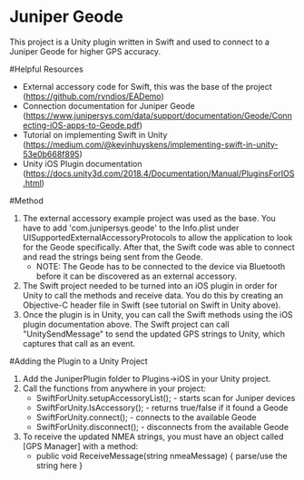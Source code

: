 # Juniper Geode
This project is a Unity plugin written in Swift and used to connect to a Juniper Geode for higher GPS accuracy.

#Helpful Resources
- External accessory code for Swift, this was the base of the project (https://github.com/rvndios/EADemo)
- Connection documentation for Juniper Geode (https://www.junipersys.com/data/support/documentation/Geode/Connecting-iOS-apps-to-Geode.pdf)
- Tutorial on implementing Swift in Unity (https://medium.com/@kevinhuyskens/implementing-swift-in-unity-53e0b668f895)
- Unity iOS Plugin documentation (https://docs.unity3d.com/2018.4/Documentation/Manual/PluginsForIOS.html)

#Method
1. The external accessory example project was used as the base. You have to add 'com.junipersys.geode' to the Info.plist under UISupportedExternalAccessoryProtocols to allow the application to look for the Geode specifically. After that, the Swift code was able to connect and read the strings being sent from the Geode. 
    - NOTE: The Geode has to be connected to the device via Bluetooth before it can be discovered as an external accessory.
2. The Swift project needed to be turned into an iOS plugin in order for Unity to call the methods and receive data. You do this by creating an Objective-C header file in Swift (see tutorial on Swift in Unity above).
3. Once the plugin is in Unity, you can call the Swift methods using the iOS plugin documentation above. The Swift project can call "UnitySendMessage" to send the updated GPS strings to Unity, which captures that call as an event.

#Adding the Plugin to a Unity Project
1. Add the JuniperPlugin folder to Plugins->iOS in your Unity project.
2. Call the functions from anywhere in your project:
   - SwiftForUnity.setupAccessoryList(); - starts scan for Juniper devices
   - SwiftForUnity.IsAccessory(); - returns true/false if it found a Geode
   - SwiftForUnity.connect(); - connects to the available Geode
   - SwiftForUnity.disconnect(); - disconnects from the available Geode
3. To receive the updated NMEA strings, you must have an object called [GPS Manager] with a method:
   - public void ReceiveMessage(string nmeaMessage) { parse/use the string here }
